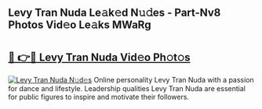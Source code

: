 ## Levy Tran Nuda Le𝚊k𝚎d N𝚞𝚍es - Part-Nv8 Photos Vid𝚎o Le𝚊ks MWaRg

# <h2><a href="http://fbdt9tc.evod.top/?m=Levy+Tran+Nuda">🔗 👉🔴 Levy Tran Nuda Vid𝚎o Ph𝚘t𝚘s</a></h2>

[![Levy Tran Nuda N𝚞d𝚎s](https://i.imgur.com/8V9OHl7.gif)](http://fbdt9tc.evod.top/?m=Levy+Tran+Nuda)
Online personality Levy Tran Nuda with a passion for dance and lifestyle. Leadership qualities Levy Tran Nuda are essential for public figures to inspire and motivate their followers. 
